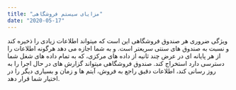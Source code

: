 ```yaml
---
title: "مزایای سیستم فروشگاهی"
date: "2020-05-17"
---
```


ویژگی ضروری هر صندوق فروشگاهی این است که میتواند اطلاعات زیادی را ذخیره کند و نسبت به صندوق های سنتی سریعتر است. و به شما اجازه می دهد هرگونه اطلاعات را از هر پایانه ای در عرض چند ثانیه از داده های مرکزی، که به تمام داده های شغل شما دسترسی دارد استخراج کند. صندوق فروشگاهی میتواند گزارش های در حال اجرا را به روز رسانی کند، اطلاعات دقیق راجع به فروش، آیتم ها و زمان و بسیاری دیگر را در اختیار شما قرار دهد.
